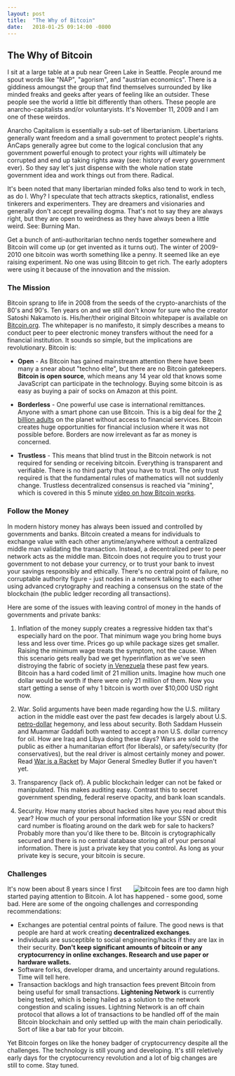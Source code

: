 ```yaml
---
layout: post
title:  "The Why of Bitcoin"
date:   2018-01-25 09:14:00 -0800
---
```


## The Why of Bitcoin

I sit at a large table at a pub near Green Lake in Seattle. People around me spout words like "NAP", "agorism", and "austrian economics". There is a giddiness amoungst the group that find themselves surrounded by like minded freaks and geeks after years of feeling like an outsider. These people see the world a little bit differently than others. These people are anarcho-capitalists and/or voluntaryists. It's November 11, 2009 and I am one of these weirdos.

Anarcho Capitalism is essentially a sub-set of libertarianism. Libertarians generally want freedom and a small government to protect people's rights. AnCaps generally agree but come to the logical conclusion that any government powerful enough to protect your rights will ultimately be corrupted and end up taking rights away (see: history of every government ever). So they say let's just dispense with the whole nation state government idea and work things out from there. Radical.

It's been noted that many libertarian minded folks also tend to work in tech, as do I. Why? I speculate that tech attracts skeptics, rationalist, endless tinkerers and experimenters. They are dreamers and visionaries and generally don't accept prevailing dogma. That's not to say they are always right, but they are open to weirdness as they have always been a little weird. See: Burning Man.

Get a bunch of anti-authoritarian techno nerds together somewhere and Bitcoin will come up (or get invented as it turns out). The winter of 2009-2010 one bitcoin was worth something like a penny. It seemed like an eye raising experiment. No one was using Bitcoin to get rich. The early adopters were using it because of the innovation and the mission.

### The Mission

Bitcoin sprang to life in 2008 from the seeds of the crypto-anarchists of the 80's and 90's. Ten years on and we still don't know for sure who the creator Satoshi Nakamoto is. His/her/their original Bitcoin whitepaper is available on [Bitcoin.org](https://bitcoin.org/en/bitcoin-paper). The whitepaper is no manifesto, it simply describes a means to conduct peer to peer electronic money transfers without the need for a financial institution. It sounds so simple, but the implications are revolutionary. Bitcoin is:

* **Open** - As Bitcoin has gained mainstream attention there have been many a snear about "techno elite", but there are no Bitcoin gatekeepers. **Bitcoin is open source**, which means any 14 year old that knows some JavaScript can participate in the technology. Buying some bitcoin is as easy as buying a pair of socks on Amazon at this point.

* **Borderless** - One powerful use case is international remittances. Anyone with a smart phone can use Bitcoin. This is a big deal for the [2 billion adults](http://www.worldbank.org/en/programs/globalfindex/overview) on the planet without access to financial services. Bitcoin creates huge opportunities for financial inclusion where it was not possible before. Borders are now irrelevant as far as money is concerned.

* **Trustless** - This means that blind trust in the Bitcoin network is not required for sending or receiving bitcoin. Everything is transparent and verifiable. There is no third party that you have to trust. The only trust required is that the fundamental rules of mathematics will not suddenly change. Trustless decentralized consensus is reached via "mining", which is covered in this 5 minute [video on how Bitcoin works](https://youtu.be/l9jOJk30eQs).

### Follow the Money

In modern history money has always been issued and controlled by governments and banks. Bitcoin created a means for individuals to exchange value with each other anytime/anywhere without a centralized middle man validating the transaction. Instead, a decentralized peer to peer network acts as the middle man. Bitcoin does not require you to trust your government to not debase your currency, or to trust your bank to invest your savings responsibly and ethically. There's no central point of failure, no corruptable authority figure - just nodes in a network talking to each other using advanced crytography and reaching a consensus on the state of the blockchain (the public ledger recording all transactions).

Here are some of the issues with leaving control of money in the hands of governments and private banks: 

1. Inflation of the money supply creates a regressive hidden tax that's especially hard on the poor. That minimum wage you bring home buys less and less over time. Prices go up while package sizes get smaller. Raising the minimum wage treats the symptom, not the cause. When this scenario gets really bad we get hyperinflation as we've seen distroying the fabric of society [in Venezuela](https://www.nytimes.com/2017/12/02/world/americas/venezuela-nicholas-maduro-inflation-hyperinflation.html) these past few years. Bitcoin has a hard coded limit of 21 million units. Imagine how much one dollar would be worth if there were only 21 million of them. Now you start getting a sense of why 1 bitcoin is worth over $10,000 USD right now.

2. War. Solid arguments have been made regarding how the U.S. military action in the middle east over the past few decades is largely about U.S. [petro-dollar](https://www.investopedia.com/terms/p/petrodollars.asp) hegemony, and less about security. Both Saddam Hussein and Muammar Gaddafi both wanted to accept a non U.S. dollar currency for oil. How are Iraq and Libya doing these days? Wars are sold to the public as either a humanitarian effort (for liberals), or safety/security (for conservatives), but the real driver is almost certainly money and power. Read [War is a Racket](https://www.ratical.org/ratville/CAH/warisaracket.html) by Major General Smedley Butler if you haven't yet.

3. Transparency (lack of). A public blockchain ledger can not be faked or manipulated. This makes auditing easy. Contrast this to secret  government spending, federal reserve opacity, and bank loan scandals.

4. Security. How many stories about hacked sites have you read about this year? How much of your personal information like your SSN or credit card number is floating around on the dark web for sale to hackers? Probably more than you'd like there to be. Bitcoin is crytographically secured and there is no central database storing all of your personal information. There is just a private key that you control. As long as your private key is secure, your bitcoin is secure.

### Challenges

<a href="https://imgflip.com/i/23d8tl"><img src="https://i.imgflip.com/23d8tl.jpg" align="right" alt="bitcoin fees are too damn high" title="too damn high meme made at imgflip.com"/></a>

It's now been about 8 years since I first started paying attention to Bitcoin. A lot has happened - some good, some bad. Here are some of the ongoing challenges and corresponding recommendations:

* Exchanges are potential central points of failure. The good news is that people are hard at work creating **decentralized exchanges**.
* Individuals are susceptible to social engineering/hacks if they are lax in their security. **Don't keep significant amounts of bitcoin or any cryptocurrency in online exchanges. Research and use paper or hardware wallets.**
* Software forks, developer drama, and uncertainty around regulations. Time will tell here. 
* Transaction backlogs and high transaction fees prevent Bitcoin from being useful for small transactions. **Lightening Network** is currently being tested, which is being hailed as a solution to the network congestion and scaling issues. Lightning Network is an off chain protocol that allows a lot of transactions to be handled off of the main Bitcoin blockchain and only settled up with the main chain periodically. Sort of like a bar tab for your bitcoin.

Yet Bitcoin forges on like the honey badger of cryptocurrency despite all the challenges. The technology is still young and developing. It's still reletively early days for the cryptocurrency revolution and a lot of big changes are still to come. Stay tuned.

